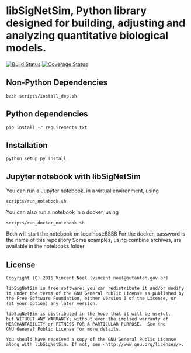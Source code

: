 # libSigNetSim, Python library designed for building, adjusting and analyzing quantitative biological models.
[![Build Status](https://travis-ci.org/vincent-noel/libSigNetSim.svg?branch=master)](https://travis-ci.org/vincent-noel/libSigNetSim) [![Coverage Status](https://coveralls.io/repos/github/vincent-noel/libSigNetSim/badge.svg?branch=develop)](https://coveralls.io/github/vincent-noel/libSigNetSim?branch=develop)



## Non-Python Dependencies

    bash scripts/install_dep.sh



## Python dependencies

	pip install -r requirements.txt



## Installation

	python setup.py install



## Jupyter notebook with libSigNetSim

You can run a Jupyter notebook, in a virtual environment, using

	scripts/run_notebook.sh

You can also run a notebook in a docker, using

	scripts/run_docker_notebook.sh

Both will start the notebook on localhost:8888
For the docker, password is the name of this repository
Some examples, using combine archives, are available in the notebooks folder

## License
	Copyright (C) 2016 Vincent Noel (vincent.noel@butantan.gov.br)

	libSigNetSim is free software: you can redistribute it and/or modify
	it under the terms of the GNU General Public License as published by
	the Free Software Foundation, either version 3 of the License, or
	(at your option) any later version.

	libSigNetSim is distributed in the hope that it will be useful,
	but WITHOUT ANY WARRANTY; without even the implied warranty of
	MERCHANTABILITY or FITNESS FOR A PARTICULAR PURPOSE.  See the
	GNU General Public License for more details.

	You should have received a copy of the GNU General Public License
	along with libSigNetSim. If not, see <http://www.gnu.org/licenses/>.
